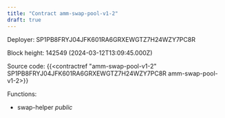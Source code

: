 ```yaml
---
title: "Contract amm-swap-pool-v1-2"
draft: true
---
```

Deployer: SP1PB8FRYJ04JFK601RA6GRXEWGTZ7H24WZY7PC8R


 



Block height: 142549 (2024-03-12T13:09:45.000Z)

Source code: {{<contractref "amm-swap-pool-v1-2" SP1PB8FRYJ04JFK601RA6GRXEWGTZ7H24WZY7PC8R amm-swap-pool-v1-2>}}

Functions:

* swap-helper _public_
